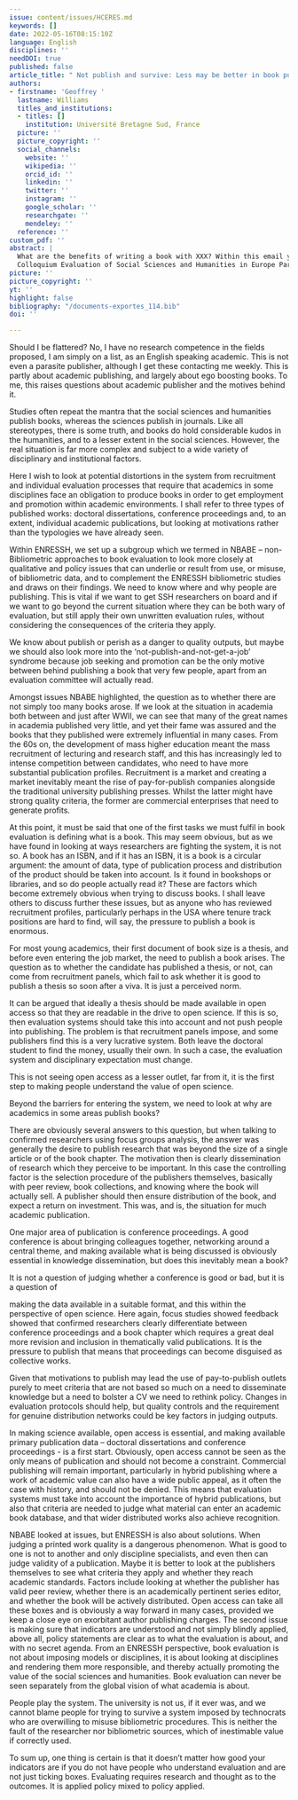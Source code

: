 ```yaml
---
issue: content/issues/HCERES.md
keywords: []
date: 2022-05-16T08:15:10Z
language: English
disciplines: ''
needDOI: true
published: false
article_title: " Not publish and survive: Less may be better in book publication"
authors:
- firstname: 'Geoffrey '
  lastname: Williams
  titles_and_institutions:
  - titles: []
    institution: Université Bretagne Sud, France
  picture: ''
  picture_copyright: ''
  social_channels:
    website: ''
    wikipedia: ''
    orcid_id: ''
    linkedin: ''
    twitter: ''
    instagram: ''
    google_scholar: ''
    researchgate: ''
    mendeley: ''
  reference: ''
custom_pdf: ''
abstract: |
  What are the benefits of writing a book with XXX? Within this email you can see a selection of some of our highlighted XXX book series and an invitation to contact us with your book idea. Publishing in a book series is one of the best ways to expand on your work. Writing a book for our XXX series can offer you more space—more breadth and depth—than a journal article. However, despite being an extremely rewarding experience, it can also be an intimidating task, which is why our experienced and expert Editors are here to help.
  Colloquium Evaluation of Social Sciences and Humanities in Europe Paris IAS, 16-17 May 2022 - Session 1 "Books in SSH research" - The Evaluation of books
picture: ''
picture_copyright: ''
yt: ''
highlight: false
bibliography: "/documents-exportes_114.bib"
doi: ''

---
```

Should I be flattered? No, I have no research competence in the fields proposed, I am simply on a list, as an English speaking academic. This is not even a parasite publisher, although I get these contacting me weekly. This is partly about academic publishing, and largely about ego boosting books. To me, this raises questions about academic publisher and the motives behind it.

Studies often repeat the mantra that the social sciences and humanities publish books, whereas the sciences publish in journals. Like all stereotypes, there is some truth, and books do hold considerable kudos in the humanities, and to a lesser extent in the social sciences. However, the real situation is far more complex and subject to a wide variety of disciplinary and institutional factors.

Here I wish to look at potential distortions in the system from recruitment and individual evaluation processes that require that academics in some disciplines face an obligation to produce books in order to get employment and promotion within academic environments. I shall refer to three types of published works: doctoral dissertations, conference proceedings and, to an extent, individual academic publications, but looking at motivations rather than the typologies we have already seen.

Within ENRESSH, we set up a subgroup which we termed in NBABE – non-Bibliometric approaches to book evaluation to look more closely at qualitative and policy issues that can underlie or result from use, or misuse, of bibliometric data, and to complement the ENRESSH bibliometric studies and draws on their findings. We need to know where and why people are publishing. This is vital if we want to get SSH researchers on board and if we want to go beyond the current situation where they can be both wary of evaluation, but still apply their own unwritten evaluation rules, without considering the consequences of the criteria they apply.

We know about publish or perish as a danger to quality outputs, but maybe we should also look more into the ‘not-publish-and-not-get-a-job’ syndrome because job seeking and promotion can be the only motive between behind publishing a book that very few people, apart from an evaluation committee will actually read.

Amongst issues NBABE highlighted, the question as to whether there are not simply too many books arose. If we look at the situation in academia both between and just after WWII, we can see that many of the great names in academia published very little, and yet their fame was assured and the books that they published were extremely influential in many cases. From the 60s on, the development of mass higher education meant the mass recruitment of lecturing and research staff, and this has increasingly led to intense competition between candidates, who need to have more substantial publication profiles. Recruitment is a market and creating a market inevitably meant the rise of pay-for-publish companies alongside the traditional university publishing presses. Whilst the latter might have strong quality criteria, the former are commercial enterprises that need to generate profits.

At this point, it must be said that one of the first tasks we must fulfil in book evaluation is defining what is a book. This may seem obvious, but as we have found in looking at ways researchers are fighting the system, it is not so. A book has an ISBN, and if it has an ISBN, it is a book is a circular argument: the amount of data, type of publication process and distribution of the product should be taken into account. Is it found in bookshops or libraries, and so do people actually read it? These are factors which become extremely obvious when trying to discuss books. I shall leave others to discuss further these issues, but as anyone who has reviewed recruitment profiles, particularly perhaps in the USA where tenure track positions are hard to find, will say, the pressure to publish a book is enormous.

For most young academics, their first document of book size is a thesis, and before even entering the job market, the need to publish a book arises. The question as to whether the candidate has published a thesis, or not, can come from recruitment panels, which fail to ask whether it is good to publish a thesis so soon after a viva. It is just a perceived norm.

It can be argued that ideally a thesis should be made available in open access so that they are readable in the drive to open science. If this is so, then evaluation systems should take this into account and not push people into publishing. The problem is that recruitment panels impose, and some publishers find this is a very lucrative system. Both leave the doctoral student to find the money, usually their own. In such a case, the evaluation system and disciplinary expectation must change.

This is not seeing open access as a lesser outlet, far from it, it is the first step to making people understand the value of open science.

Beyond the barriers for entering the system, we need to look at why are academics in some areas publish books?

There are obviously several answers to this question, but when talking to confirmed researchers using focus groups analysis, the answer was generally the desire to publish research that was beyond the size of a single article or of the book chapter. The motivation then is clearly dissemination of research which they perceive to be important. In this case the controlling factor is the selection procedure of the publishers themselves, basically with peer review, book collections, and knowing where the book will actually sell. A publisher should then ensure distribution of the book, and expect a return on investment. This was, and is, the situation for much academic publication.

One major area of publication is conference proceedings. A good conference is about bringing colleagues together, networking around a central theme, and making available what is being discussed is obviously essential in knowledge dissemination, but does this inevitably mean a book?

It is not a question of judging whether a conference is good or bad, but it is a question of

making the data available in a suitable format, and this within the perspective of open science. Here again, focus studies showed feedback showed that confirmed researchers clearly differentiate between conference proceedings and a book chapter which requires a great deal more revision and inclusion in thematically valid publications. It is the pressure to publish that means that proceedings can become disguised as collective works.

Given that motivations to publish may lead the use of pay-to-publish outlets purely to meet criteria that are not based so much on a need to disseminate knowledge but a need to bolster a CV we need to rethink policy. Changes in evaluation protocols should help, but quality controls and the requirement for genuine distribution networks could be key factors in judging outputs.

In making science available, open access is essential, and making available primary publication data – doctoral dissertations and conference proceedings - is a first start. Obviously, open access cannot be seen as the only means of publication and should not become a constraint. Commercial publishing will remain important, particularly in hybrid publishing where a work of academic value can also have a wide public appeal, as it often the case with history, and should not be denied. This means that evaluation systems must take into account the importance of hybrid publications, but also that criteria are needed to judge what material can enter an academic book database, and that wider distributed works also achieve recognition.

NBABE looked at issues, but ENRESSH is also about solutions. When judging a printed work quality is a dangerous phenomenon. What is good to one is not to another and only discipline specialists, and even then can judge validity of a publication. Maybe it is better to look at the publishers themselves to see what criteria they apply and whether they reach academic standards. Factors include looking at whether the publisher has valid peer review, whether there is an academically pertinent series editor, and whether the book will be actively distributed. Open access can take all these boxes and is obviously a way forward in many cases, provided we keep a close eye on exorbitant author publishing charges. The second issue is making sure that indicators are understood and not simply blindly applied, above all, policy statements are clear as to what the evaluation is about, and with no secret agenda. From an ENRESSH perspective, book evaluation is not about imposing models or disciplines, it is about looking at disciplines and rendering them more responsible, and thereby actually promoting the value of the social sciences and humanities. Book evaluation can never be seen separately from the global vision of what academia is about.

People play the system. The university is not us, if it ever was, and we cannot blame people for trying to survive a system imposed by technocrats who are overwilling to misuse bibliometric procedures. This is neither the fault of the researcher nor bibliometric sources, which of inestimable value if correctly used.

To sum up, one thing is certain is that it doesn’t matter how good your indicators are if you do not have people who understand evaluation and are not just ticking boxes. Evaluating requires research and thought as to the outcomes. It is applied policy mixed to policy applied.